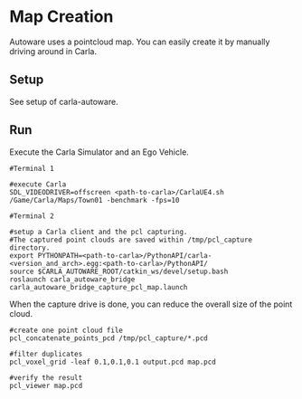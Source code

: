 # Map Creation

Autoware uses a pointcloud map. You can easily create it by manually driving around in Carla.

## Setup

See setup of carla-autoware.


## Run

Execute the Carla Simulator and an Ego Vehicle.

    #Terminal 1

    #execute Carla
    SDL_VIDEODRIVER=offscreen <path-to-carla>/CarlaUE4.sh /Game/Carla/Maps/Town01 -benchmark -fps=10

    #Terminal 2

    #setup a Carla client and the pcl capturing.
    #The captured point clouds are saved within /tmp/pcl_capture directory.
    export PYTHONPATH=<path-to-carla>/PythonAPI/carla-<version_and_arch>.egg:<path-to-carla>/PythonAPI/
    source $CARLA_AUTOWARE_ROOT/catkin_ws/devel/setup.bash
    roslaunch carla_autoware_bridge carla_autoware_bridge_capture_pcl_map.launch


When the capture drive is done, you can reduce the overall size of the point cloud.

    #create one point cloud file
    pcl_concatenate_points_pcd /tmp/pcl_capture/*.pcd

    #filter duplicates
    pcl_voxel_grid -leaf 0.1,0.1,0.1 output.pcd map.pcd

    #verify the result
    pcl_viewer map.pcd


